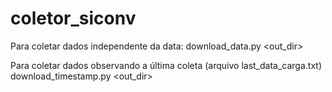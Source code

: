 # coletor_siconv

Para coletar dados independente da data:
    download_data.py <out_dir>

Para coletar dados observando a última coleta (arquivo last_data_carga.txt)
    download_timestamp.py <out_dir>
